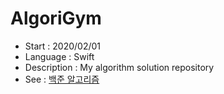 # AlgoriGym
* Start : 2020/02/01
* Language : Swift
* Description : My algorithm solution repository
* See : [백준 알고리즘](https://www.acmicpc.net/, "백준 알고리즘 link")
